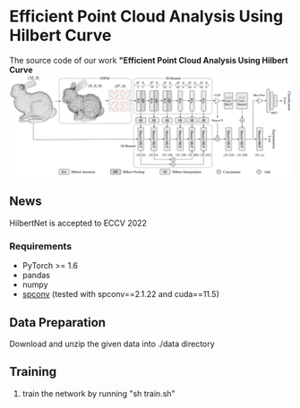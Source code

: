 # Efficient Point Cloud Analysis Using Hilbert Curve

 The source code of our work **"Efficient Point Cloud Analysis Using Hilbert Curve**
![img|center](./framework.png)
## News
HilbertNet is accepted to ECCV 2022

### Requirements
- PyTorch >= 1.6 
- pandas
- numpy
- [spconv](https://github.com/traveller59/spconv) (tested with spconv==2.1.22 and cuda==11.5)

## Data Preparation
Download and unzip the given data into ./data directory

## Training
1. train the network by running "sh train.sh"
